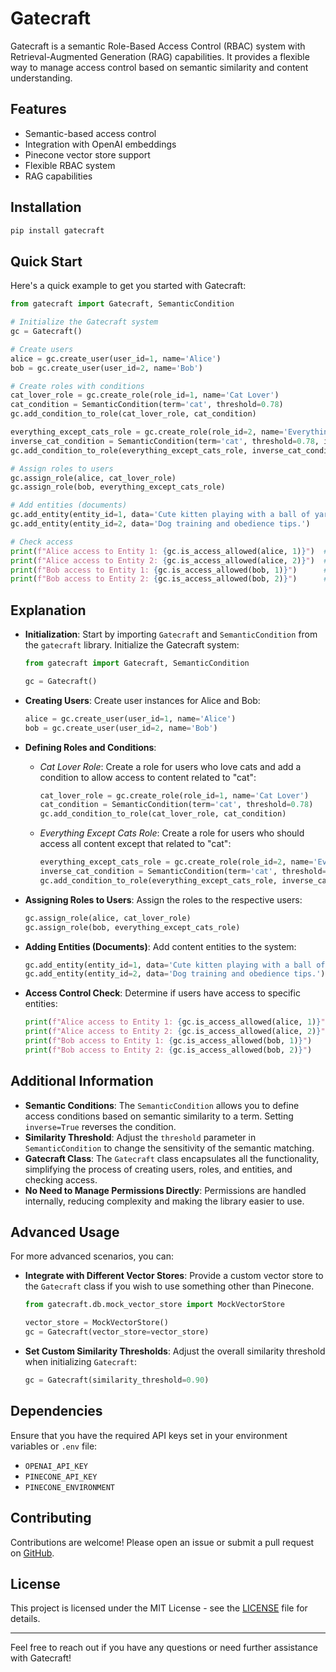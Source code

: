 
# Gatecraft

Gatecraft is a semantic Role-Based Access Control (RBAC) system with Retrieval-Augmented Generation (RAG) capabilities. It provides a flexible way to manage access control based on semantic similarity and content understanding.

## Features

- Semantic-based access control
- Integration with OpenAI embeddings
- Pinecone vector store support
- Flexible RBAC system
- RAG capabilities

## Installation

```bash
pip install gatecraft
```

## Quick Start

Here's a quick example to get you started with Gatecraft:

```python
from gatecraft import Gatecraft, SemanticCondition

# Initialize the Gatecraft system
gc = Gatecraft()

# Create users
alice = gc.create_user(user_id=1, name='Alice')
bob = gc.create_user(user_id=2, name='Bob')

# Create roles with conditions
cat_lover_role = gc.create_role(role_id=1, name='Cat Lover')
cat_condition = SemanticCondition(term='cat', threshold=0.78)
gc.add_condition_to_role(cat_lover_role, cat_condition)

everything_except_cats_role = gc.create_role(role_id=2, name='Everything Except Cats')
inverse_cat_condition = SemanticCondition(term='cat', threshold=0.78, inverse=True)
gc.add_condition_to_role(everything_except_cats_role, inverse_cat_condition)

# Assign roles to users
gc.assign_role(alice, cat_lover_role)
gc.assign_role(bob, everything_except_cats_role)

# Add entities (documents)
gc.add_entity(entity_id=1, data='Cute kitten playing with a ball of yarn.')
gc.add_entity(entity_id=2, data='Dog training and obedience tips.')

# Check access
print(f"Alice access to Entity 1: {gc.is_access_allowed(alice, 1)}")  # Should be True
print(f"Alice access to Entity 2: {gc.is_access_allowed(alice, 2)}")  # Should be False
print(f"Bob access to Entity 1: {gc.is_access_allowed(bob, 1)}")      # Should be False
print(f"Bob access to Entity 2: {gc.is_access_allowed(bob, 2)}")      # Should be True
```

## Explanation

- **Initialization**: Start by importing `Gatecraft` and `SemanticCondition` from the `gatecraft` library. Initialize the Gatecraft system:

  ```python
  from gatecraft import Gatecraft, SemanticCondition

  gc = Gatecraft()
  ```
- **Creating Users**: Create user instances for Alice and Bob:

  ```python
  alice = gc.create_user(user_id=1, name='Alice')
  bob = gc.create_user(user_id=2, name='Bob')
  ```
- **Defining Roles and Conditions**:

  - *Cat Lover Role*: Create a role for users who love cats and add a condition to allow access to content related to "cat":

    ```python
    cat_lover_role = gc.create_role(role_id=1, name='Cat Lover')
    cat_condition = SemanticCondition(term='cat', threshold=0.78)
    gc.add_condition_to_role(cat_lover_role, cat_condition)
    ```
  - *Everything Except Cats Role*: Create a role for users who should access all content except that related to "cat":

    ```python
    everything_except_cats_role = gc.create_role(role_id=2, name='Everything Except Cats')
    inverse_cat_condition = SemanticCondition(term='cat', threshold=0.78, inverse=True)
    gc.add_condition_to_role(everything_except_cats_role, inverse_cat_condition)
    ```
- **Assigning Roles to Users**: Assign the roles to the respective users:

  ```python
  gc.assign_role(alice, cat_lover_role)
  gc.assign_role(bob, everything_except_cats_role)
  ```
- **Adding Entities (Documents)**: Add content entities to the system:

  ```python
  gc.add_entity(entity_id=1, data='Cute kitten playing with a ball of yarn.')
  gc.add_entity(entity_id=2, data='Dog training and obedience tips.')
  ```
- **Access Control Check**: Determine if users have access to specific entities:

  ```python
  print(f"Alice access to Entity 1: {gc.is_access_allowed(alice, 1)}")  # True
  print(f"Alice access to Entity 2: {gc.is_access_allowed(alice, 2)}")  # False
  print(f"Bob access to Entity 1: {gc.is_access_allowed(bob, 1)}")      # False
  print(f"Bob access to Entity 2: {gc.is_access_allowed(bob, 2)}")      # True
  ```

## Additional Information

- **Semantic Conditions**: The `SemanticCondition` allows you to define access conditions based on semantic similarity to a term. Setting `inverse=True` reverses the condition.
- **Similarity Threshold**: Adjust the `threshold` parameter in `SemanticCondition` to change the sensitivity of the semantic matching.
- **Gatecraft Class**: The `Gatecraft` class encapsulates all the functionality, simplifying the process of creating users, roles, and entities, and checking access.
- **No Need to Manage Permissions Directly**: Permissions are handled internally, reducing complexity and making the library easier to use.

## Advanced Usage

For more advanced scenarios, you can:

- **Integrate with Different Vector Stores**: Provide a custom vector store to the `Gatecraft` class if you wish to use something other than Pinecone.

  ```python
  from gatecraft.db.mock_vector_store import MockVectorStore

  vector_store = MockVectorStore()
  gc = Gatecraft(vector_store=vector_store)
  ```
- **Set Custom Similarity Thresholds**: Adjust the overall similarity threshold when initializing `Gatecraft`:

  ```python
  gc = Gatecraft(similarity_threshold=0.90)
  ```

## Dependencies

Ensure that you have the required API keys set in your environment variables or `.env` file:

- `OPENAI_API_KEY`
- `PINECONE_API_KEY`
- `PINECONE_ENVIRONMENT`

## Contributing

Contributions are welcome! Please open an issue or submit a pull request on [GitHub](https://github.com/lorenzoabati/gatecraft).

## License

This project is licensed under the MIT License - see the [LICENSE](LICENSE) file for details.

---

Feel free to reach out if you have any questions or need further assistance with Gatecraft!
